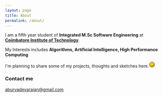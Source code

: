 ```yaml
---
layout: page
title: About
permalink: /about/
---
```



I am a fifth year student of <strong>Integrated M.Sc Software Engineering</strong> at <strong><a href="http://www.citindia.com">Coimbatore Institute of Technology</a></strong>.

My Interests includes <strong> Algorithms, Artificial Intelligence, High Performance Computing</strong>

I'm planning to share some of my projects, thoughts and sketches here.<img src="/images/smile.png">




### Contact me
[aburvadevarajan@gmail.com](mailto:aburvadevarajan@gmail.com)
